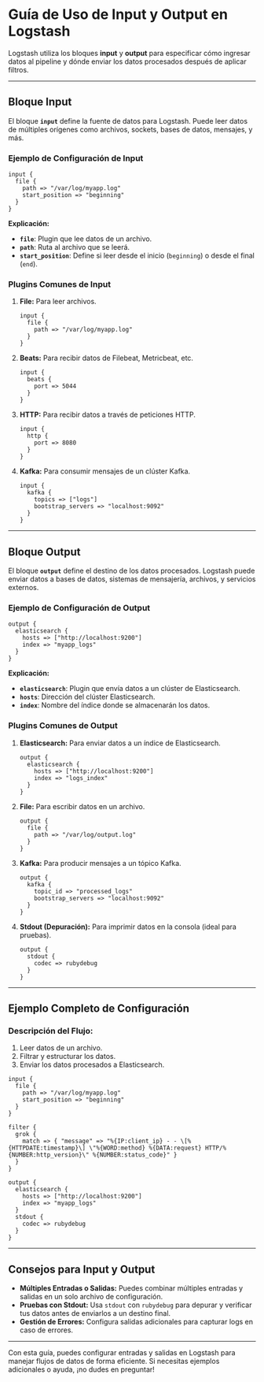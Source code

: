 
# Guía de Uso de Input y Output en Logstash

Logstash utiliza los bloques **input** y **output** para especificar cómo ingresar datos al pipeline y dónde enviar los datos procesados después de aplicar filtros.

---

## **Bloque Input**
El bloque **`input`** define la fuente de datos para Logstash. Puede leer datos de múltiples orígenes como archivos, sockets, bases de datos, mensajes, y más.

### **Ejemplo de Configuración de Input**
```plaintext
input {
  file {
    path => "/var/log/myapp.log"
    start_position => "beginning"
  }
}
```

**Explicación:**
- **`file`**: Plugin que lee datos de un archivo.
- **`path`**: Ruta al archivo que se leerá.
- **`start_position`**: Define si leer desde el inicio (`beginning`) o desde el final (`end`).

### **Plugins Comunes de Input**
1. **File:** Para leer archivos.
   ```plaintext
   input {
     file {
       path => "/var/log/myapp.log"
     }
   }
   ```
2. **Beats:** Para recibir datos de Filebeat, Metricbeat, etc.
   ```plaintext
   input {
     beats {
       port => 5044
     }
   }
   ```
3. **HTTP:** Para recibir datos a través de peticiones HTTP.
   ```plaintext
   input {
     http {
       port => 8080
     }
   }
   ```
4. **Kafka:** Para consumir mensajes de un clúster Kafka.
   ```plaintext
   input {
     kafka {
       topics => ["logs"]
       bootstrap_servers => "localhost:9092"
     }
   }
   ```

---

## **Bloque Output**
El bloque **`output`** define el destino de los datos procesados. Logstash puede enviar datos a bases de datos, sistemas de mensajería, archivos, y servicios externos.

### **Ejemplo de Configuración de Output**
```plaintext
output {
  elasticsearch {
    hosts => ["http://localhost:9200"]
    index => "myapp_logs"
  }
}
```

**Explicación:**
- **`elasticsearch`**: Plugin que envía datos a un clúster de Elasticsearch.
- **`hosts`**: Dirección del clúster Elasticsearch.
- **`index`**: Nombre del índice donde se almacenarán los datos.

### **Plugins Comunes de Output**
1. **Elasticsearch:** Para enviar datos a un índice de Elasticsearch.
   ```plaintext
   output {
     elasticsearch {
       hosts => ["http://localhost:9200"]
       index => "logs_index"
     }
   }
   ```
2. **File:** Para escribir datos en un archivo.
   ```plaintext
   output {
     file {
       path => "/var/log/output.log"
     }
   }
   ```
3. **Kafka:** Para producir mensajes a un tópico Kafka.
   ```plaintext
   output {
     kafka {
       topic_id => "processed_logs"
       bootstrap_servers => "localhost:9092"
     }
   }
   ```
4. **Stdout (Depuración):** Para imprimir datos en la consola (ideal para pruebas).
   ```plaintext
   output {
     stdout {
       codec => rubydebug
     }
   }
   ```

---

## **Ejemplo Completo de Configuración**
### Descripción del Flujo:
1. Leer datos de un archivo.
2. Filtrar y estructurar los datos.
3. Enviar los datos procesados a Elasticsearch.

```plaintext
input {
  file {
    path => "/var/log/myapp.log"
    start_position => "beginning"
  }
}

filter {
  grok {
    match => { "message" => "%{IP:client_ip} - - \[%{HTTPDATE:timestamp}\] \"%{WORD:method} %{DATA:request} HTTP/%{NUMBER:http_version}\" %{NUMBER:status_code}" }
  }
}

output {
  elasticsearch {
    hosts => ["http://localhost:9200"]
    index => "myapp_logs"
  }
  stdout {
    codec => rubydebug
  }
}
```

---

## **Consejos para Input y Output**
- **Múltiples Entradas o Salidas:** Puedes combinar múltiples entradas y salidas en un solo archivo de configuración.
- **Pruebas con Stdout:** Usa `stdout` con `rubydebug` para depurar y verificar tus datos antes de enviarlos a un destino final.
- **Gestión de Errores:** Configura salidas adicionales para capturar logs en caso de errores.

---

Con esta guía, puedes configurar entradas y salidas en Logstash para manejar flujos de datos de forma eficiente. Si necesitas ejemplos adicionales o ayuda, ¡no dudes en preguntar!
